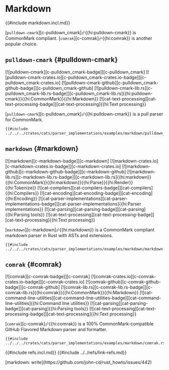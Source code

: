 # Markdown

{{#include markdown.incl.md}}

[`pulldown-cmark`][c-pulldown_cmark]⮳{{hi:pulldown-cmark}} is CommonMark compliant. [`comrak`][c-comrak]⮳{{hi:comrak}} is another popular choice.

## `pulldown-cmark` {#pulldown-cmark}

[![pulldown-cmark][c-pulldown_cmark-badge]][c-pulldown_cmark] [![pulldown-cmark-crates.io][c-pulldown_cmark-crates.io-badge]][c-pulldown_cmark-crates.io] [![pulldown-cmark-github][c-pulldown_cmark-github-badge]][c-pulldown_cmark-github] [![pulldown-cmark-lib.rs][c-pulldown_cmark-lib.rs-badge]][c-pulldown_cmark-lib.rs]{{hi:pulldown-cmark}}{{hi:CommonMark}}{{hi:Markdown}} [![cat-text-processing][cat-text-processing-badge]][cat-text-processing]{{hi:Text processing}}

[`pulldown-cmark`][c-pulldown_cmark]⮳{{hi:pulldown-cmark}} is a pull parser for CommonMark.

```rust,editable
{{#include ../../../crates/cats/parser_implementations/examples/markdown/pulldown_cmark.rs:example}}
```

## `markdown` {#markdown}

[![markdown][c-markdown-badge]][c-markdown] [![markdown-crates.io][c-markdown-crates.io-badge]][c-markdown-crates.io] [![markdown-github][c-markdown-github-badge]][c-markdown-github] [![markdown-lib.rs][c-markdown-lib.rs-badge]][c-markdown-lib.rs]{{hi:markdown}}{{hi:CommonMark}}{{hi:markdown}}{{hi:Parse}}{{hi:Render}}{{hi:Tokenize}} [![cat-compilers][cat-compilers-badge]][cat-compilers]{{hi:Compilers}} [![cat-encoding][cat-encoding-badge]][cat-encoding]{{hi:Encoding}} [![cat-parser-implementations][cat-parser-implementations-badge]][cat-parser-implementations]{{hi:Parser implementations}} [![cat-parsing][cat-parsing-badge]][cat-parsing]{{hi:Parsing tools}} [![cat-text-processing][cat-text-processing-badge]][cat-text-processing]{{hi:Text processing}}

[`markdown`][c-markdown]⮳{{hi:markdown}} is a CommonMark compliant markdown parser in Rust with ASTs and extensions.

```rust,editable
{{#include ../../../crates/cats/parser_implementations/examples/markdown/markdown.rs:example}}
```

## `comrak` {#comrak}

[![comrak][c-comrak-badge]][c-comrak] [![comrak-crates.io][c-comrak-crates.io-badge]][c-comrak-crates.io] [![comrak-github][c-comrak-github-badge]][c-comrak-github] [![comrak-lib.rs][c-comrak-lib.rs-badge]][c-comrak-lib.rs]{{hi:comrak}}{{hi:CommonMark}}{{hi:Markdown}} [![cat-command-line-utilities][cat-command-line-utilities-badge]][cat-command-line-utilities]{{hi:Command line utilities}} [![cat-parsing][cat-parsing-badge]][cat-parsing]{{hi:Parsing tools}} [![cat-text-processing][cat-text-processing-badge]][cat-text-processing]{{hi:Text processing}}

[`comrak`][c-comrak]⮳{{hi:comrak}} is a 100% CommonMark-compatible GitHub Flavored Markdown parser and formatter.

```rust,editable
{{#include ../../../crates/cats/parser_implementations/examples/markdown/comrak.rs:example}}
```

{{#include refs.incl.md}}
{{#include ../../refs/link-refs.md}}

<div class="hidden">
[markdown: write](https://github.com/john-cd/rust_howto/issues/442)
</div>
